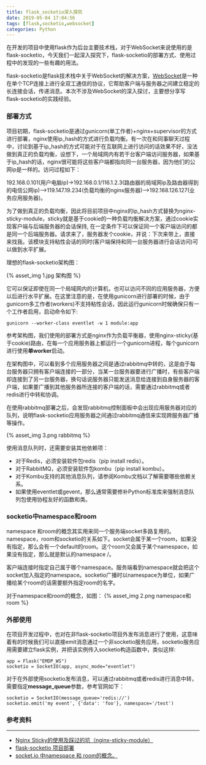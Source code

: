 ```yaml
---
title: flask_socketio深入探究
date: 2019-05-04 17:04:56
tags: [flask,socketio,websocket]
categories: Python
---
```


在开发的项目中使用flask作为后台主要技术栈，对于WebSocket来说使用的是flask-socketio，今天我们一起深入探究下，flask-socketio的部署方式、使用过程中的发现的一些有趣的用法。

<!-- more -->

flask-socketio是flask技术栈中关于WebSocket的解决方案，[WebSocket](https://zh.wikipedia.org/wiki/WebSocket)是一种在单个TCP连接上进行全双工通信的协议，它帮助客户端与服务器之间建立稳定的长连接会话，传递消息。本次不涉及WebSocket的深入探讨，主要想分享写flask-socketio的实践经验。

### 部署方式

项目初期，flask-socketio是通过gunicorn(单工作者)+nginx+supervisor的方式进行部署，nginx使用ip_hash的方式进行负载均衡。有一次在和同事聊天过程中，讨论到基于ip_hash的方式可能对于在互联网上进行访问的话效果不好，没法做到真正的负载均衡，设想下，一个局域网内有若干台客户端访问服务器，如果基于ip_hash的话，nginx很可能将这些客户端都指向同一台服务器，因为他们的公网ip是一样的。访问过程如下：

192.168.0.101(用户电脑ip)->192.168.0.1/116.1.2.3(路由器的局域网ip及路由器得到的电信公网ip)–>119.147.19.234(负载均衡的nginx服务器)–>192.168.126.127(业务应用服务器)。

为了做到真正的负载均衡，因此将目前项目中nginx的ip_hash方式替换为nginx-sticky-module，sticky就是基于cookie的一种负载均衡解决方案，通过cookie实现客户端与后端服务器的会话保持, 在一定条件下可以保证同一个客户端访问的都是同一个后端服务器。请求来了，服务器发个cookie，并说：下次来带上，直接来找我。该模块支持粘性会话的同时(客户端保持和同一台服务器进行会话访问)可以做到水平扩展。

理想的flask-socketio架构图：

{% asset_img 1.jpg 架构图 %}

它可以保证即使在同一个局域网内的计算机，也可以访问不同的应用服务器，方便以后进行水平扩展。在这里注意的是，在使用gunicorn进行部署的时候，由于gunicorn多工作者(workers)不支持粘性会话，因此运行gunicorn时候确保只有一个工作者启用，启动命令如下:

```
gunicorn --worker-class eventlet -w 1 module:app
```

参考架构图，我们使用的部署方式是nginx作为负载平衡器，使用nginx-sticky(基于cookie)路由，在每一个应用服务器上都运行一个gunicorn进程，每个gunicorn进行使用**单worker**启动。

在架构图中，可以看到多个应用服务器之间是通过rabbitmq中转的，这是由于每台服务器只拥有客户端连接的一部分，当某一台服务器要进行广播时，有些客户端却连接到了另一台服务器，换句话说服务器只能发送消息给连接到自身服务器的客户端，如果要广播到其他服务器所连接的客户端的话，需要通过rabbitmq或者redis进行中转和协调。

在使用rabbitmq部署之后，会发现rabbitmq控制面板中会出现应用服务器对应的队列，说明flask-socketio应用服务器之间通过rabbitmq通信来实现跨服务器广播等操作。

{% asset_img 3.png rabbitmq %}

使用消息队列时，还需要安装其他依赖项：
* 对于Redis，必须安装软件包redis（pip install redis）。
* 对于RabbitMQ，必须安装软件包kombu（pip install kombu）。
* 对于Kombu支持的其他消息队列，请参阅Kombu文档以了解需要哪些依赖关系。
* 如果使用eventlet或gevent，那么通常需要修补Python标准库来强制消息队列包使用协程友好的函数和类。

### socketio中namespace和room

namespace 和room的概念其实用来同一个服务端socket多路复用的。namespace，room和socketio的关系如下。socket会属于某一个room，如果没有指定，那么会有一个default的room。这个room又会属于某个namespace，如果没有指定，那么就是默认的namespace /。

客户端连接时指定自己属于哪个namespace。服务端看到namespace就会把这个socket加入指定的namespace。socketio广播时以namespace为单位，如果广播给某个room的话需要额外指定room的名字。


对于namespace和room的概念，如图：
{% asset_img 2.png namespace和room %}


### 外部使用

在项目开发过程中，也对在非flask-socketio项目外发布消息进行了使用，这意味着有的时候我们可以直接emit消息通过一个非socketio服务应用，socketio服务应用需要建立flask实例，并把该实例传入socketio构造函数中，类似这样:

```
app = Flask("EMDP_WS")
socketio = SocketIO(app, async_mode="eventlet")
```

对于在外部使用socketio发布消息，可以通过rabbitmq或者redis进行消息中转，需要指定**message_queue**参数，参考官网如下：

```
socketio = SocketIO(message_queue='redis://')
socketio.emit('my event', {'data': 'foo'}, namespace='/test')
```



### 参考资料
------
* [Nginx Sticky的使用及踩过的坑（nginx-sticky-module）](https://blog.csdn.net/yu870646595/article/details/52056340)
* [flask-socketio 项目部署](https://inkgenius.github.io/flak-SocketIO%E9%A1%B9%E7%9B%AE%E9%83%A8%E7%BD%B2/)
* [socket.io 中namespace 和 room的概念。](https://blog.csdn.net/lijiecong/article/details/50781417)